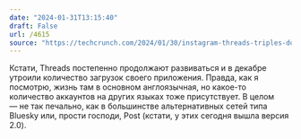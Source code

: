 ```yaml
---
date: "2024-01-31T13:15:40"
draft: False
url: /4615
source: "https://techcrunch.com/2024/01/30/instagram-threads-triples-downloads-in-december-reaching-the-top-10-x-falls-to-no-36/"
---
```


Кстати, Threads постепенно продолжают развиваться и в декабре утроили количество загрузок своего приложения. Правда, как я посмотрю, жизнь там в основном англоязычная, но какое-то количество аккаунтов на других языках тоже присутствует. В целом — не так печально, как в большинстве альтернативных сетей типа Bluesky или, прости господи, Post (кстати, у этих сегодня вышла версия 2.0).
